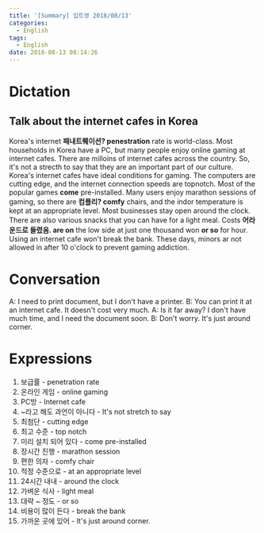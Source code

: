 ```yaml
---
title: '[Summary] 입트영 2018/08/13'
categories:
  - English
tags:
  - English
date: 2018-08-13 08:14:26
---
```


# Dictation
## Talk about the internet cafes in Korea

Korea's internet **패내트뤠이션? penestration** rate is world-class. Most households in Korea have a PC, but many people enjoy online gaming at internet cafes. There are milloins of internet cafes across the country. So, it's not a strecth to say that they are an important part of our culture. Korea's internet cafes have ideal conditions for gaming. The computers are cutting edge, and the internet connection speeds are topnotch. Most of the popular games **come** pre-installed. Many users enjoy marathon sessions of gaming, so there are **컴플리? comfy** chairs, and the indor temperature is kept at an appropriate level. Most businesses stay open around the clock. There are also various snacks that you can have for a light meal. Costs **어라운드로 들렸음. are on** the low side at just one thousand won **or so** for hour. Using an internet cafe won't break the bank. These days, minors ar not allowed in after 10 o'clock to prevent gaming addiction.

# Conversation
A: I need to print document, but I don't have a printer.
B: You can print it at an internet cafe. It doesn't cost very much.
A: Is it far away? I don't have much time, and I need the document soon.
B: Don't worry. It's just around corner.


# Expressions
1. 보급률 - penetration rate
2. 온라인 게임 - online gaming
3. PC방 - Internet cafe
4. ~라고 해도 과언이 아니다 - It's not stretch to say
5. 최첨단 - cutting edge
6. 최고 수준 - top notch
7. 미리 설치 되어 있다 - come pre-installed
8. 장시간 진행 - marathon session
9. 편한 의자 - comfy chair
10. 적정 수준으로 - at an appropriate level
11. 24시간 내내 - around the clock
12. 가벼운 식사 - light meal
13. 대략 ~ 정도 - or so
14. 비용이 많이 든다 - break the bank
15. 가까운 곳에 있어 - It's just around corner.